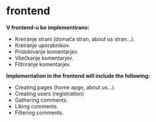 # frontend

**V frontend-u bo implementirano:**<br>
- Kreiranje strani (domača stran, about us stran...).<br> 
- Kreiranje uporabnikov.<br>
- Pridobivanje komentarjev.<br>
- Všečkanje komentarjev.<br>
- Filtriranje komentarjev.<br>

**Implementation in the frontend will include the following:**<br>
- Creating pages (home apge, about us...).<br>
- Creating users (registration)<br>
- Gathering comments.<br>
- Liking comments.<br>
- Filtering comments.<br>
